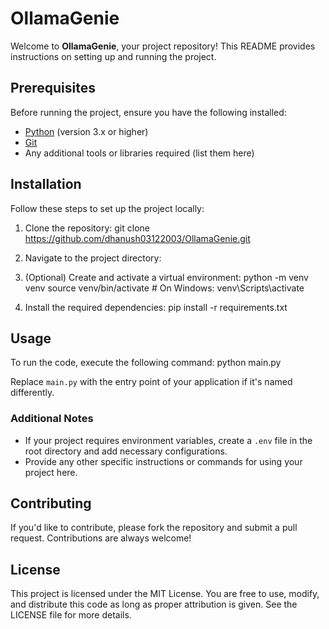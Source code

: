 
# OllamaGenie

Welcome to **OllamaGenie**, your project repository! This README provides instructions on setting up and running the project.

## Prerequisites

Before running the project, ensure you have the following installed:

- [Python](https://www.python.org/downloads/) (version 3.x or higher)
- [Git](https://git-scm.com/)
- Any additional tools or libraries required (list them here)

## Installation

Follow these steps to set up the project locally:

1. Clone the repository:
git clone https://github.com/dhanush03122003/OllamaGenie.git

2. Navigate to the project directory:

3. (Optional) Create and activate a virtual environment:
    python -m venv venv
    source venv/bin/activate # On Windows: venv\Scripts\activate

4. Install the required dependencies:
    pip install -r requirements.txt
    
## Usage

To run the code, execute the following command:
    python main.py

Replace `main.py` with the entry point of your application if it's named differently.

### Additional Notes

- If your project requires environment variables, create a `.env` file in the root directory and add necessary configurations.
- Provide any other specific instructions or commands for using your project here.

## Contributing

If you'd like to contribute, please fork the repository and submit a pull request. Contributions are always welcome!

## License
This project is licensed under the MIT License. You are free to use, modify, and distribute this code as long as proper attribution is given. See the LICENSE file for more details.